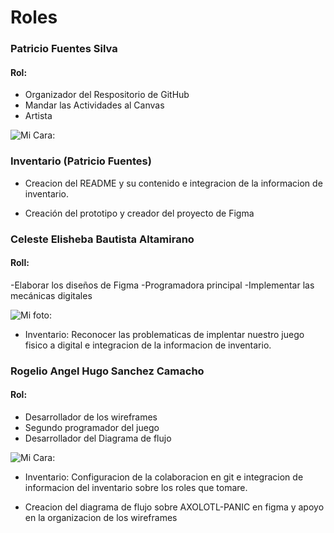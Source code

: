 # Roles
### Patricio Fuentes Silva 

#### Rol:
- Organizador del Respositorio de GitHub
- Mandar las Actividades al Canvas
- Artista 

![Mi Cara:](./assets/Mi%20Cara.jpeg)

### Inventario (Patricio Fuentes)
- Creacion del README y su contenido e integracion de la informacion de inventario.

- Creación del prototipo y creador del proyecto de Figma

### Celeste Elisheba Bautista Altamirano

#### Roll:
-Elaborar los diseños de Figma
-Programadora principal
-Implementar las mecánicas digitales

![Mi foto:](./assets/Foto_Celeste.jpg)

- Inventario: Reconocer las problematicas de implentar nuestro juego fisico a digital e integracion de la informacion de inventario.

### Rogelio Angel Hugo Sanchez Camacho 

#### Rol:
- Desarrollador de los wireframes
- Segundo programador del juego
- Desarrollador del Diagrama de flujo

![Mi Cara:](./assets/RogelioFoto.jpg)

- Inventario: Configuracion de la colaboracion en git e integracion de informacion del inventario sobre los roles que tomare.

- Creacion del diagrama de flujo sobre AXOLOTL-PANIC en figma y apoyo en la organizacion de los wireframes
